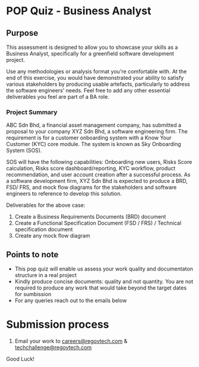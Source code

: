 # POP Quiz - Business Analyst

## Purpose
This assessment is designed to allow you to showcase your skills as a Business Analyst, specifically for a greenfield software development project.

Use any methodologies or analysis format you're comfortable with. At the end of this exercise, you would have demonstrated your ability to satisfy various stakeholders by producing usable artefacts, particularly to address the software engineers' needs. Feel free to add any other essential deliverables you feel are part of a BA role.

### Project Summary

ABC Sdn Bhd, a financial asset management company, has submitted a proposal to your company XYZ Sdn Bhd, a software engineering firm. The requirement is for a customer onboarding system with a Know Your Customer (KYC) core module. The system is known as Sky Onboarding System (SOS).

SOS will have the following capabilities: Onboarding new users, Risks Score calculation, Risks score dashboard/reporting, KYC workflow, product recommendation, and user account creation after a successful process.
As a software development firm, XYZ Sdn Bhd is expected to produce a BRD, FSD/ FRS, and mock flow diagrams for the stakeholders and software engineers to reference to develop this solution.

Deliverables for the above case:
1. Create a Business Requirements Documents (BRD) document
2. Create a Functional Specification Document (FSD / FRS) / Technical specification document
3. Create any mock flow diagram
 ## Points to note
  - This pop quiz will enable us assess your work quality and documentaton structure in a real project
  - Kindly produce concise documents: quality and not quantity. You are not required to produce any work that would take beyond the target dates for sumbission
  - For any queries reach out to the emails below

# Submission process

1. Email your work to careers@regovtech.com & techchallenge@regovtech.com

Good Luck!
